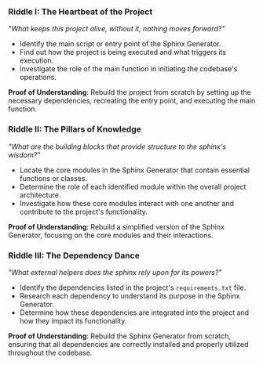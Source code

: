 ### Riddle I: The Heartbeat of the Project
*"What keeps this project alive, without it, nothing moves forward?"*

- Identify the main script or entry point of the Sphinx Generator.
- Find out how the project is being executed and what triggers its execution.
- Investigate the role of the main function in initiating the codebase's operations.

**Proof of Understanding**: Rebuild the project from scratch by setting up the necessary dependencies, recreating the entry point, and executing the main function.

### Riddle II: The Pillars of Knowledge
*"What are the building blocks that provide structure to the sphinx's wisdom?"*

- Locate the core modules in the Sphinx Generator that contain essential functions or classes.
- Determine the role of each identified module within the overall project architecture.
- Investigate how these core modules interact with one another and contribute to the project's functionality.

**Proof of Understanding**: Rebuild a simplified version of the Sphinx Generator, focusing on the core modules and their interactions.

### Riddle III: The Dependency Dance
*"What external helpers does the sphinx rely upon for its powers?"*

- Identify the dependencies listed in the project's `requirements.txt` file.
- Research each dependency to understand its purpose in the Sphinx Generator.
- Determine how these dependencies are integrated into the project and how they impact its functionality.

**Proof of Understanding**: Rebuild the Sphinx Generator from scratch, ensuring that all dependencies are correctly installed and properly utilized throughout the codebase.